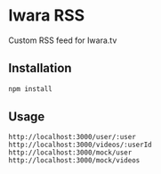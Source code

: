 # Iwara RSS

Custom RSS feed for Iwara.tv

## Installation

```bash
npm install
```

## Usage

```
http://localhost:3000/user/:user
http://localhost:3000/videos/:userId
http://localhost:3000/mock/user
http://localhost:3000/mock/videos
```
